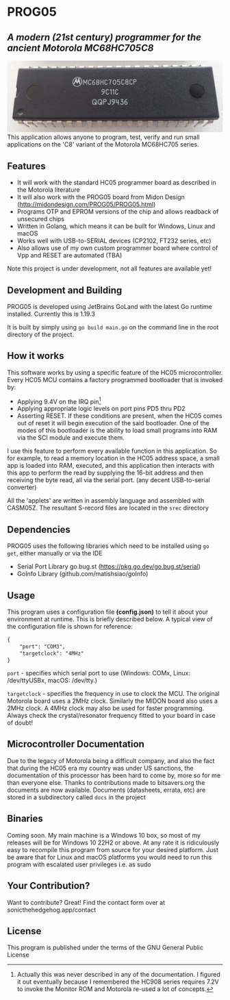 # PROG05
## _A modern (21st century) programmer for the ancient Motorola MC68HC705C8_
![HC05](hc705c8_orig.png)
This application allows anyone to program, test, verify and run small applications on the 'C8' variant of the Motorola MC68HC705 series.
## Features

- It will work with the standard HC05 programmer board as described in the Motorola literature
- It will also work with the PROG05 board from Midon Design (http://midondesign.com/PROG05/PROG05.html)
- Programs OTP and EPROM versions of the chip and allows readback of unsecured chips
- Written in Golang, which means it can be built for Windows, Linux and macOS
- Works well with USB-to-SERIAL devices (CP2102, FT232 series, etc)
- Also allows use of my own custom programmer board where control of Vpp and RESET are automated (TBA)

Note this project is under development, not all features are available yet!
## Development and Building

PROG05 is developed using JetBrains GoLand with the latest Go runtime installed. Currently this is 1.19.3

It is built by simply using ```go build main.go``` on the command line in the root directory of the project.

## How it works
This software works by using a specific feature of the HC05 microcontroller. 
Every HC05 MCU contains a factory programmed bootloader that is invoked by:
- Applying 9.4V on the IRQ pin[^1] 
- Applying appropriate logic levels on port pins PD5 thru PD2
- Asserting RESET. 
If these conditions are present, when the HC05 comes out of reset it will begin execution of the
said bootloader. One of the modes of this bootloader is the ability to load small programs into RAM via the SCI module
and execute them.

I use this feature to perform every available function in this application. So for example, to read a memory location
in the HC05 address space, a small app is loaded into RAM, executed, and this application then interacts with this app
to perform the read by supplying the 16-bit address and then receiving the byte read, all via the serial port.
(any decent USB-to-serial converter)

All the 'applets' are written in assembly language and assembled with CASM05Z. The resultant S-record files are located
in the ```srec``` directory

[^1]: Actually this was never described in any of the documentation. I figured it out eventually because I remembered the HC908 series 
requires 7.2V to invoke the Monitor ROM and Motorola re-used a lot of concepts.


## Dependencies

PROG05 uses the following libraries which need to be installed using ``go get``, either manually or via the IDE
- Serial Port Library go.bug.st (https://pkg.go.dev/go.bug.st/serial)
- GoInfo Library (github.com/matishsiao/goInfo)

## Usage
This program uses a configuration file **(config.json)** to tell it about your environment at runtime. This is briefly described below.
A typical view of the configuration file is shown for reference:
```
{
	"port": "COM3",
    "targetclock": "4MHz"
}
```
```port``` - specifies which serial port to use (Windows: COMx, Linux: /dev/ttyUSBx, macOS: /dev/tty.<hardware-specific-name>)
	
```targetclock``` - specifies the frequency in use to clock the MCU. The original Motorola board uses a 2MHz clock. Similarly the MIDON board also uses a 2MHz clock. A 4MHz clock may also be used for faster programming. Always check the crystal/resonator frequency fitted to your board in case of doubt!

## Microcontroller Documentation
Due to the legacy of Motorola being a difficult company, and also the fact that during the HC05 era my country was under US sanctions, the documentation of this processor has been hard to come by, more so for me than everyone else. Thanks to contributions made to bitsavers.org the documents are now available. Documents (datasheets, errata, etc) are stored in a subdirectory called ```docs``` in the project

## Binaries
Coming soon.
My main machine is a Windows 10 box, so most of my releases will be for Windows 10 22H2 or above.
At any rate it is ridiculously easy to recompile this program from source for your desired platform. Just be aware
that for Linux and macOS platforms you would need to run this program with escalated user privileges i.e. as sudo

## Your Contribution?

Want to contribute? Great!
Find the contact form over at sonicthehedgehog.app/contact

## License

This program is published under the terms of the GNU General Public License
